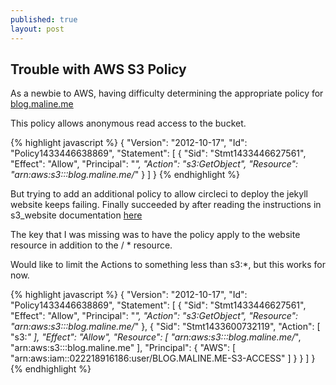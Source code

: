 ```yaml
---
published: true
layout: post
---
```



## Trouble with AWS S3 Policy

As a newbie to AWS, having difficulty determining the appropriate policy for [blog.maline.me](http://blog.maline.me "My blog")

This policy allows anonymous read access to the bucket.

{% highlight javascript %}
{
	"Version": "2012-10-17",
	"Id": "Policy1433446638869",
	"Statement": [
		{
			"Sid": "Stmt1433446627561",
			"Effect": "Allow",
			"Principal": "*",
			"Action": "s3:GetObject",
			"Resource": "arn:aws:s3:::blog.maline.me/*"
		}
	]
}
{% endhighlight %}

But trying to add an additional policy to allow circleci to deploy the jekyll website keeps failing.  Finally succeeded by after reading the instructions in s3_website documentation [here](https://github.com/laurilehmijoki/s3_website/blob/master/additional-docs/setting-up-aws-credentials.md)

The key that I was missing was to have the policy apply to the website resource in addition to the / * resource. 

Would like to limit the Actions to something less than s3:*, but this works for now.

{% highlight javascript %}
{
	"Version": "2012-10-17",
	"Id": "Policy1433446638869",
	"Statement": [
		{
			"Sid": "Stmt1433446627561",
			"Effect": "Allow",
			"Principal": "*",
			"Action": "s3:GetObject",
			"Resource": "arn:aws:s3:::blog.maline.me/*"
		},
		{
			"Sid": "Stmt1433600732119",
			"Action": [
				"s3:*"
			],
			"Effect": "Allow",
			"Resource": [
				"arn:aws:s3:::blog.maline.me/*",
				"arn:aws:s3:::blog.maline.me"
			],
			"Principal": {
				"AWS": [
					"arn:aws:iam::022218916186:user/BLOG.MALINE.ME-S3-ACCESS"
				]
			}
		}
	]
}
{% endhighlight %}
